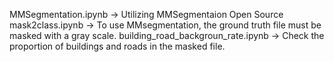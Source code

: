 MMSegmentation.ipynb -> Utilizing MMSegmentaion Open Source
mask2class.ipynb -> To use MMsegmentation, the ground truth file must be masked with a gray scale.
building_road_backgroun_rate.ipynb -> Check the proportion of buildings and roads in the masked file.
